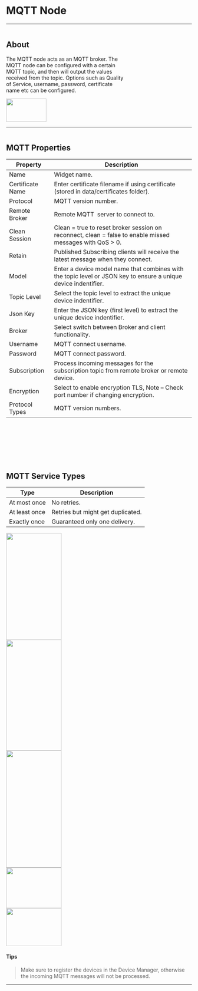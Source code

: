 <!-- MQTT Widget Help Markdown -->
<br>

# MQTT Node

___
<div class="column-container">
<div class="column row-container" style="width:65%">


## About
The MQTT node acts as an MQTT broker. The MQTT node can be configured with a certain MQTT topic, and then will output the values received from the topic. Options such as Quality of Service, username, password, certificate name etc can be configured.

</div>

<div class="column row-container">
<img src="/images/help/mqtt/mqtt_main.png" width="109" height="63">
</div>
</div>

___

<div class="column-container">
<div class="column row-container">
<div class="row">

## MQTT Properties
| Property | Description |
| -------- | ----------- |
| Name | Widget name. |
| Certificate Name | Enter certificate filename if using certificate (stored in data/certificates folder).​​ |
| Protocol | MQTT version number. |
| Remote Broker | Remote MQTT  server to connect to. |
| Clean Session | Clean = true to reset broker session on reconnect, clean = false to enable missed messages with QoS > 0.​ |
| Retain | Published  Subscribing clients will receive the latest message when they connect.​ |
| Model | Enter a device model name that combines with the topic level or JSON key to ensure a unique device indentifier. | 
| Topic Level | Select the topic level to extract the unique device indentifier.​ |
| Json Key | Enter the JSON key (first level) to extract the unique device indentifier. |
| Broker | Select switch between Broker and client functionality. |
| Username | MQTT connect username. |
| Password | MQTT connect password. |
| Subscription | Process incoming messages for the subscription topic from remote broker or remote device.​ | 
| Encryption |  Select to enable encryption TLS, Note – Check port number if changing encryption. |
| Protocol Types | ​​​​​MQTT version numbers. |

<br/>
<br/>
<br/>
<br/>
<br/>
<br/>


## MQTT Service Types
| Type | Description |
| ---- | ----------- |
| At most once | No retries. |
| At least once | Retries but might get duplicated. |
| Exactly once | Guaranteed only one delivery. |



</div>
 
</div>

<div class="column row-container">
<div class="row">
<img src="/images/help/mqtt/mqtt_client_specific.png" width="150" height="290">
</div>
<div class="row">
<img src="/images/help/mqtt/mqtt_device_id.png" width="150" height="300">
</div>
<div class="row">
<img src="/images/help/mqtt/mqtt_publish_form.png" width="150" height="318">
</div>
<div class="row">
<img src="/images/help/mqtt/mqtt_quality.png" width="150" height="110">
</div>
<div class="row">
<img src="/images/help/mqtt/mqtt_protocol.png" width="150" height="103">
</div>
</div>
</div>

#### Tips
> Make sure to register the devices in the Device Manager, otherwise the incoming MQTT messages will not be processed.

---